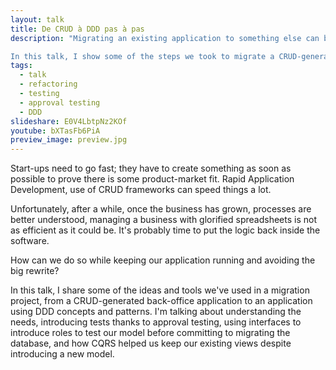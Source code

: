 ```yaml
---
layout: talk
title: De CRUD à DDD pas à pas
description: "Migrating an existing application to something else can be a tricky business. Lack of tests, unclear business rules and modeling, and current tools preventing us from doing the changes we want...

In this talk, I show some of the steps we took to migrate a CRUD-generated back office to an application using DDD principles and pattern, while introducing tests and using CQRS to keep existing views."
tags:
  - talk
  - refactoring
  - testing
  - approval testing
  - DDD
slideshare: E0V4LbtpNz2KOf
youtube: bXTasFb6PiA
preview_image: preview.jpg
---
```


Start-ups need to go fast; they have to create something as soon as possible to prove there is some product-market fit. Rapid Application Development, use of CRUD frameworks can speed things a lot.

Unfortunately, after a while, once the business has grown, processes are better understood, managing a business with glorified spreadsheets is not as efficient as it could be. It's probably time to put the logic back inside the software.

How can we do so while keeping our application running and avoiding the big rewrite?

In this talk, I share some of the ideas and tools we've used in a migration project, from a CRUD-generated back-office application to an application using DDD concepts and patterns. I'm talking about understanding the needs, introducing tests thanks to approval testing, using interfaces to introduce roles to test our model before committing to migrating the database, and how CQRS helped us keep our existing views despite introducing a new model.